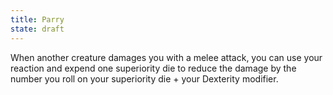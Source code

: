 ```yaml
---
title: Parry
state: draft
---
```

When another creature damages you with a melee attack, you can use your reaction and expend one superiority die to reduce the damage by the number you roll on your superiority die + your Dexterity modifier.
